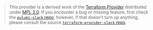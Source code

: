 > This provider is a derived work of the [Terraform Provider](https://github.com/pablovarela/terraform-provider-slack)
> distributed under [MPL 2.0](https://www.mozilla.org/en-US/MPL/2.0/). If you encounter a bug or missing feature,
> first check the [`pulumi-slack` repo](https://github.com/pulumi/pulumi-slack/issues); however, if that doesn't turn up anything,
> please consult the source [`terraform-provider-slack` repo](https://github.com/pablovarela/terraform-provider-slack/issues).